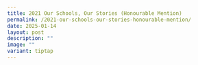 ```yaml
---
title: 2021 Our Schools, Our Stories (Honourable Mention)
permalink: /2021-our-schools-our-stories-honourable-mention/
date: 2025-01-14
layout: post
description: ""
image: ""
variant: tiptap
---
```

